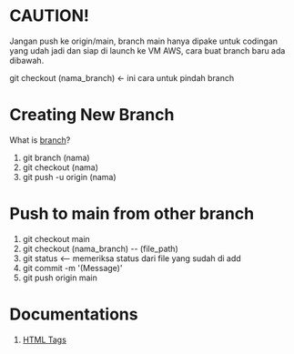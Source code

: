 # CAUTION!
Jangan push ke origin/main, branch main hanya dipake untuk codingan yang udah jadi dan siap di launch ke VM AWS, cara buat branch baru ada dibawah.

git checkout (nama_branch) <- ini cara untuk pindah branch

# Creating New Branch

What is [branch](https://docs.github.com/en/pull-requests/collaborating-with-pull-requests/proposing-changes-to-your-work-with-pull-requests/about-branches)?

1. git branch (nama)
2. git checkout (nama)
3. git push -u origin (nama)

# Push to main from other branch

1. git checkout main
2. git checkout (nama_branch) -- (file_path)
3. git status <-- memeriksa status dari file yang sudah di add
4. git commit -m '(Message)'
5. git push origin main

# Documentations
1. [HTML Tags](https://www.w3schools.com/tags/)